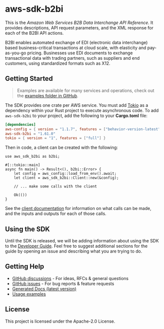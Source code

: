 # aws-sdk-b2bi

This is the _Amazon Web Services B2B Data Interchange API Reference_. It provides descriptions, API request parameters, and the XML response for each of the B2BI API actions.

B2BI enables automated exchange of EDI (electronic data interchange) based business-critical transactions at cloud scale, with elasticity and pay-as-you-go pricing. Businesses use EDI documents to exchange transactional data with trading partners, such as suppliers and end customers, using standardized formats such as X12.

## Getting Started

> Examples are available for many services and operations, check out the
> [examples folder in GitHub](https://github.com/awslabs/aws-sdk-rust/tree/main/examples).

The SDK provides one crate per AWS service. You must add [Tokio](https://crates.io/crates/tokio)
as a dependency within your Rust project to execute asynchronous code. To add `aws-sdk-b2bi` to
your project, add the following to your **Cargo.toml** file:

```toml
[dependencies]
aws-config = { version = "1.1.7", features = ["behavior-version-latest"] }
aws-sdk-b2bi = "1.61.0"
tokio = { version = "1", features = ["full"] }
```

Then in code, a client can be created with the following:

```rust,no_run
use aws_sdk_b2bi as b2bi;

#[::tokio::main]
async fn main() -> Result<(), b2bi::Error> {
    let config = aws_config::load_from_env().await;
    let client = aws_sdk_b2bi::Client::new(&config);

    // ... make some calls with the client

    Ok(())
}
```

See the [client documentation](https://docs.rs/aws-sdk-b2bi/latest/aws_sdk_b2bi/client/struct.Client.html)
for information on what calls can be made, and the inputs and outputs for each of those calls.

## Using the SDK

Until the SDK is released, we will be adding information about using the SDK to the
[Developer Guide](https://docs.aws.amazon.com/sdk-for-rust/latest/dg/welcome.html). Feel free to suggest
additional sections for the guide by opening an issue and describing what you are trying to do.

## Getting Help

* [GitHub discussions](https://github.com/awslabs/aws-sdk-rust/discussions) - For ideas, RFCs & general questions
* [GitHub issues](https://github.com/awslabs/aws-sdk-rust/issues/new/choose) - For bug reports & feature requests
* [Generated Docs (latest version)](https://awslabs.github.io/aws-sdk-rust/)
* [Usage examples](https://github.com/awslabs/aws-sdk-rust/tree/main/examples)

## License

This project is licensed under the Apache-2.0 License.

